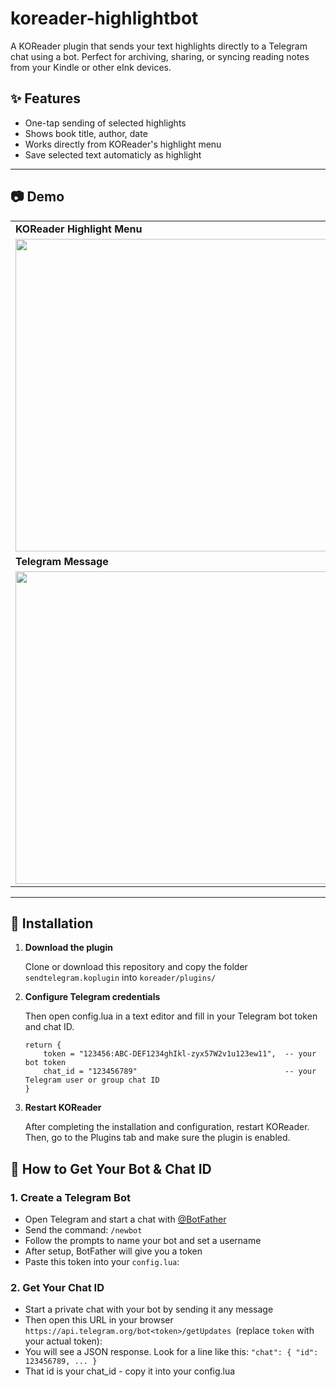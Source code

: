 # koreader-highlightbot
A KOReader plugin that sends your text highlights directly to a Telegram chat using a bot. 
Perfect for archiving, sharing, or syncing reading notes from your Kindle or other eInk devices.

## ✨ Features

- One-tap sending of selected highlights
- Shows book title, author, date
- Works directly from KOReader's highlight menu
- Save selected text automaticly as highlight

---
## 📷 Demo


<table>
  <tr>
    <td><strong>KOReader Highlight Menu</strong></td>
  </tr>
  <tr>
    <td><img src="screenshots/koreader.png" width="500"></td>
  </tr>
  <tr>
    <td><strong>Telegram Message</strong></td>
  </tr>
  <tr>
    <td><img src="screenshots/tg_message.png" width="500"></td>
  </tr>
</table>

---

## 🚀 Installation

1. **Download the plugin**

   Clone or download this repository and copy the folder `sendtelegram.koplugin` into `koreader/plugins/`

2. **Configure Telegram credentials**

    Then open config.lua in a text editor and fill in your Telegram bot token and chat ID.
    ```
    return {
        token = "123456:ABC-DEF1234ghIkl-zyx57W2v1u123ew11",  -- your bot token
        chat_id = "123456789"                                 -- your Telegram user or group chat ID
    }
    ``` 

3. **Restart KOReader**
    
    After completing the installation and configuration, restart KOReader.
    Then, go to the Plugins tab and make sure the plugin is enabled.


## 🤖 How to Get Your Bot & Chat ID

### 1. Create a Telegram Bot

- Open Telegram and start a chat with [@BotFather](https://t.me/BotFather)
- Send the command:  `/newbot`
- Follow the prompts to name your bot and set a username
- After setup, BotFather will give you a token
- Paste this token into your `config.lua`:

### 2. Get Your Chat ID

- Start a private chat with your bot by sending it any message
- Then open this URL in your browser `https://api.telegram.org/bot<token>/getUpdates
`(replace `token` with your actual token):
- You will see a JSON response. Look for a line like this: `"chat": { "id": 123456789, ... }`
- That id is your chat_id - copy it into your config.lua
